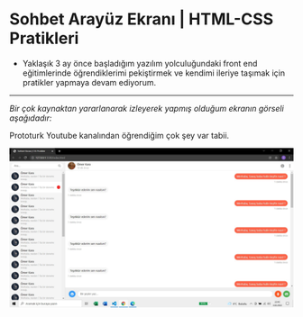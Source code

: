 # Sohbet Arayüz Ekranı | HTML-CSS Pratikleri

- Yaklaşık 3 ay önce başladığım yazılım yolculuğundaki front end eğitimlerinde öğrendiklerimi pekiştirmek ve kendimi ileriye taşımak için pratikler yapmaya devam ediyorum.

***
*Bir çok kaynaktan yararlanarak izleyerek yapmış olduğum ekranın görseli aşağıdadır:*

Prototurk Youtube kanalından öğrendiğim çok şey var tabii.

![ekran](./images/deneme.jpg)